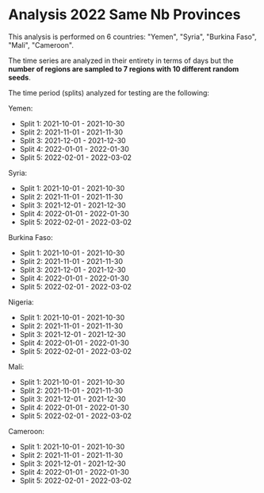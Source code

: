 # Analysis 2022 Same Nb Provinces

This analysis is performed on 6 countries: "Yemen", "Syria", "Burkina Faso", "Mali", "Cameroon".

The time series are analyzed in their entirety in terms of days but the **number of regions are sampled to 7 regions with 10 different random seeds**.

The time period (splits) analyzed for testing are the following:

Yemen: 

- Split 1: 2021-10-01 - 2021-10-30
- Split 2: 2021-11-01 - 2021-11-30
- Split 3: 2021-12-01 - 2021-12-30
- Split 4: 2022-01-01 - 2022-01-30
- Split 5: 2022-02-01 - 2022-03-02

Syria: 

- Split 1: 2021-10-01 - 2021-10-30
- Split 2: 2021-11-01 - 2021-11-30
- Split 3: 2021-12-01 - 2021-12-30
- Split 4: 2022-01-01 - 2022-01-30
- Split 5: 2022-02-01 - 2022-03-02
    
Burkina Faso:

- Split 1: 2021-10-01 - 2021-10-30
- Split 2: 2021-11-01 - 2021-11-30
- Split 3: 2021-12-01 - 2021-12-30
- Split 4: 2022-01-01 - 2022-01-30
- Split 5: 2022-02-01 - 2022-03-02

Nigeria:

- Split 1: 2021-10-01 - 2021-10-30
- Split 2: 2021-11-01 - 2021-11-30
- Split 3: 2021-12-01 - 2021-12-30
- Split 4: 2022-01-01 - 2022-01-30
- Split 5: 2022-02-01 - 2022-03-02

Mali:

- Split 1: 2021-10-01 - 2021-10-30
- Split 2: 2021-11-01 - 2021-11-30
- Split 3: 2021-12-01 - 2021-12-30
- Split 4: 2022-01-01 - 2022-01-30
- Split 5: 2022-02-01 - 2022-03-02

Cameroon:

- Split 1: 2021-10-01 - 2021-10-30
- Split 2: 2021-11-01 - 2021-11-30
- Split 3: 2021-12-01 - 2021-12-30
- Split 4: 2022-01-01 - 2022-01-30
- Split 5: 2022-02-01 - 2022-03-02